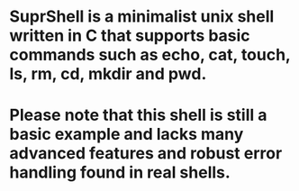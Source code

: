 # S u p r S h e l l  is a minimalist unix shell written in C that supports basic commands such as echo, cat, touch, ls, rm, cd, mkdir and pwd.

# Please note that this shell is still a basic example and lacks many advanced features and robust error handling found in real shells.
 
